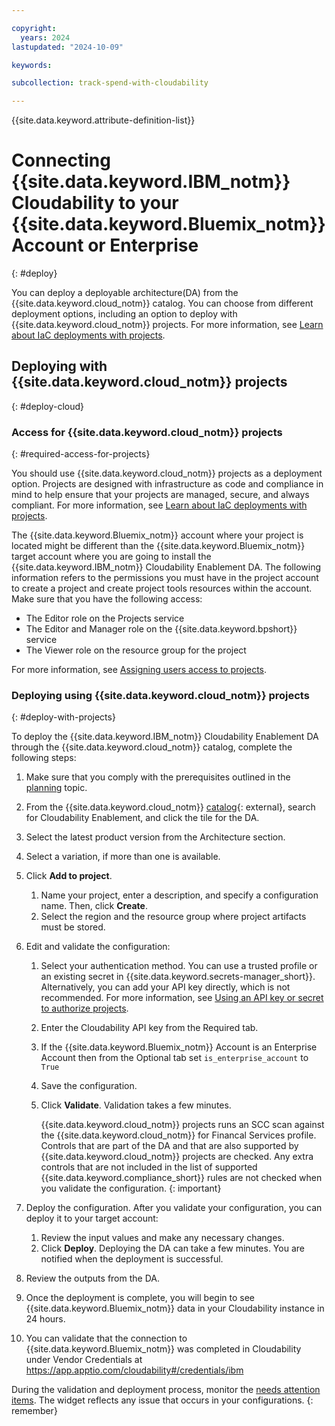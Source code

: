 ```yaml
---

copyright:
  years: 2024
lastupdated: "2024-10-09"

keywords:

subcollection: track-spend-with-cloudability

---
```


{{site.data.keyword.attribute-definition-list}}

# Connecting {{site.data.keyword.IBM_notm}} Cloudability to your {{site.data.keyword.Bluemix_notm}} Account or Enterprise
{: #deploy}

You can deploy a deployable architecture(DA) from the {{site.data.keyword.cloud_notm}} catalog. You can choose from different deployment options, including an option to deploy with {{site.data.keyword.cloud_notm}} projects. For more information, see [Learn about IaC deployments with projects](/docs/secure-enterprise?topic=secure-enterprise-understanding-projects).

## Deploying with {{site.data.keyword.cloud_notm}} projects
{: #deploy-cloud}

### Access for {{site.data.keyword.cloud_notm}} projects
{: #required-access-for-projects}

You should use {{site.data.keyword.cloud_notm}} projects as a deployment option. Projects are designed with infrastructure as code and compliance in mind to help ensure that your projects are managed, secure, and always compliant. For more information, see [Learn about IaC deployments with projects](/docs/secure-enterprise?topic=secure-enterprise-understanding-projects).

The {{site.data.keyword.Bluemix_notm}} account where your project is located might be different than the {{site.data.keyword.Bluemix_notm}} target account where you are going to install the {{site.data.keyword.IBM_notm}} Cloudability Enablement DA. The following information refers to the permissions you must have in the project account to create a project and create project tools resources within the account. Make sure that you have the following access:

- The Editor role on the Projects service
- The Editor and Manager role on the {{site.data.keyword.bpshort}} service
- The Viewer role on the resource group for the project

For more information, see [Assigning users access to projects](/docs/secure-enterprise?topic=secure-enterprise-access-project).

### Deploying using {{site.data.keyword.cloud_notm}} projects
{: #deploy-with-projects}



To deploy the {{site.data.keyword.IBM_notm}} Cloudability Enablement DA through the {{site.data.keyword.cloud_notm}} catalog, complete the following steps:
1.  Make sure that you comply with the prerequisites outlined in the [planning](/docs/track-spend-with-cloudability?topic=track-spend-with-cloudability-planning) topic.
2.  From the {{site.data.keyword.cloud_notm}} [catalog](/catalog#reference_architecture){: external}, search for Cloudability Enablement, and click the tile for the DA.
4.  Select the latest product version from the Architecture section.
5.  Select a variation, if more than one is available.
6.  Click **Add to project**.
    1.  Name your project, enter a description, and specify a configuration name. Then, click **Create**.
    2.  Select the region and the resource group where project artifacts must be stored.
1.  Edit and validate the configuration:
    1.  Select your authentication method. You can use a trusted profile or an existing secret in {{site.data.keyword.secrets-manager_short}}. Alternatively, you can add your API key directly, which is not recommended. For more information, see [Using an API key or secret to authorize projects](/docs/secure-enterprise?topic=secure-enterprise-authorize-project).
    1.  Enter the Cloudability API key from the Required tab.
    1.  If the {{site.data.keyword.Bluemix_notm}} Account is an Enterprise Account then from the Optional tab set `is_enterprise_account` to `True`
    4.  Save the configuration.
    5.  Click **Validate**. Validation takes a few minutes.

        {{site.data.keyword.cloud_notm}} projects runs an SCC scan against the {{site.data.keyword.cloud_notm}} for Financal Services profile. Controls that are part of the DA and that are also supported by {{site.data.keyword.cloud_notm}} projects are checked. Any extra controls that are not included in the list of supported {{site.data.keyword.compliance_short}} rules are not checked when you validate the configuration.
{: important}

1.  Deploy the configuration. After you validate your configuration, you can deploy it to your target account:

    1.  Review the input values and make any necessary changes.
    2.  Click **Deploy**. Deploying the DA can take a few minutes. You are notified when the deployment is successful.

2.  Review the outputs from the DA.

3.  Once the deployment is complete, you will begin to see {{site.data.keyword.Bluemix_notm}} data in your Cloudability instance in 24 hours.

4.  You can validate that the connection to {{site.data.keyword.Bluemix_notm}} was completed in Cloudability under Vendor Credentials at https://app.apptio.com/cloudability#/credentials/ibm

During the validation and deployment process, monitor the [needs attention items](/docs/secure-enterprise?topic=secure-enterprise-needs-attention-projects). The widget reflects any issue that occurs in your configurations.
{: remember}
